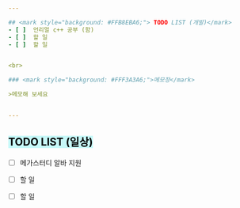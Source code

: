```yaml
---  

## <mark style="background: #FFB8EBA6;"> TODO LIST (개발)</mark>
- [ ]  언리얼 c++ 공부 (함) 
- [ ]  할 일
- [ ]  할 일


<br>

### <mark style="background: #FFF3A3A6;">메모장</mark>

>메모해 보세요


---
```


## <mark style="background: #ABF7F7A6;">TODO LIST (일상)</mark>

- [ ]  메가스터디 알바 지원
- [ ]  할 일
- [ ]  할 일
 
